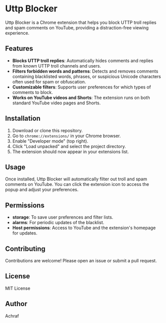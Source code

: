 # Uttp Blocker

Uttp Blocker is a Chrome extension that helps you block UTTP troll replies and spam comments on YouTube, providing a distraction-free viewing experience.

## Features

- **Blocks UTTP troll replies**: Automatically hides comments and replies from known UTTP troll channels and users.
- **Filters forbidden words and patterns**: Detects and removes comments containing blacklisted words, phrases, or suspicious Unicode characters often used for spam or obfuscation.
- **Customizable filters**: Supports user preferences for which types of comments to block.
- **Works on YouTube videos and Shorts**: The extension runs on both standard YouTube video pages and Shorts.

## Installation

1. Download or clone this repository.
2. Go to `chrome://extensions/` in your Chrome browser.
3. Enable "Developer mode" (top right).
4. Click "Load unpacked" and select the project directory.
5. The extension should now appear in your extensions list.

## Usage

Once installed, Uttp Blocker will automatically filter out troll and spam comments on YouTube. You can click the extension icon to access the popup and adjust your preferences.

## Permissions

- **storage**: To save user preferences and filter lists.
- **alarms**: For periodic updates of the blacklist.
- **Host permissions**: Access to YouTube and the extension's homepage for updates.

## Contributing

Contributions are welcome! Please open an issue or submit a pull request.

## License

MIT License

## Author

Achraf
